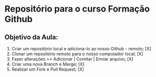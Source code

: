 # Repositório para o curso Formação Github

## Objetivo da Aula:

1. Criar um repositório local e adiciona-lo ao nosso Github - remoto; [X]
2. Clonar um repositório remoto para o nosso computador local; [X] 
3. Fazer alterações >> Adicionar | Comitar | Enviar arquivo; [X] 
4. Criar uma nova Branch e Merge; [X]
5. Realizar um Fork e Pull Request;  [X]